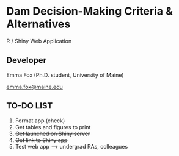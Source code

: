 Dam Decision-Making Criteria & Alternatives
==========================


R / Shiny Web Application


## Developer
Emma Fox (Ph.D. student, University of Maine)


emma.fox@maine.edu


## TO-DO LIST
1. ~~Format app (check)~~
2. Get tables and figures to print
3. ~~Get launched on Shiny server~~
4. ~~Get link to Shiny app~~
5. Test web app --> undergrad RAs, colleagues
